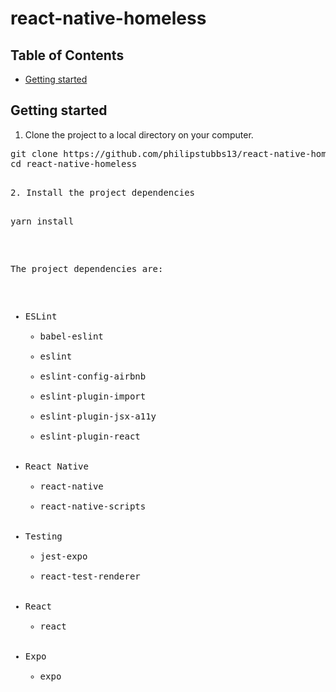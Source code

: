 # react-native-homeless

## Table of Contents

* [Getting started](#start)

## <a name="start"></a> Getting started

1. Clone the project to a local directory on your computer.

<pre>
git clone https://github.com/philipstubbs13/react-native-homeless.git
cd react-native-homeless
<pre>

2. Install the project dependencies

<pre>
yarn install
</pre>

The project dependencies are:

* ESLint
  * babel-eslint
  * eslint
  * eslint-config-airbnb
  * eslint-plugin-import
  * eslint-plugin-jsx-a11y
  * eslint-plugin-react
* React Native
  * react-native
  * react-native-scripts
* Testing
  * jest-expo
  * react-test-renderer
* React
  * react
* Expo
  * expo
